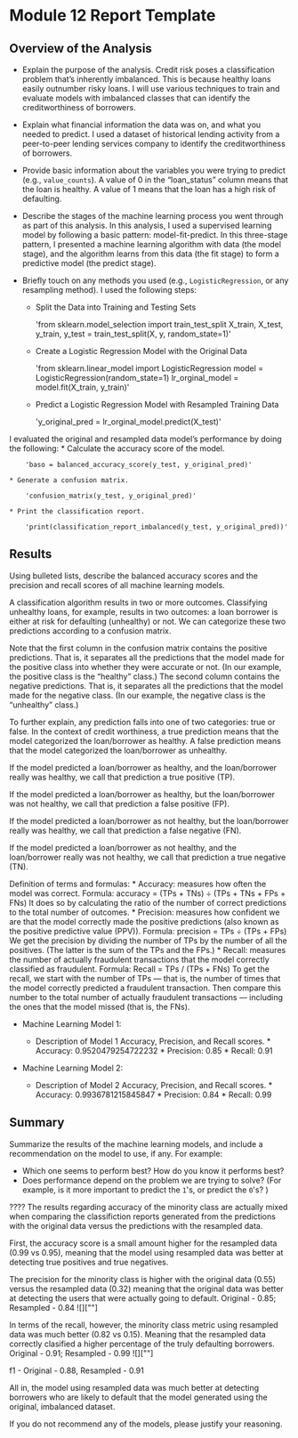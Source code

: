 # Module 12 Report Template

## Overview of the Analysis

* Explain the purpose of the analysis.
Credit risk poses a classification problem that’s inherently imbalanced. This is because healthy loans easily outnumber risky loans. I will use various techniques to train and evaluate models with imbalanced classes that can identify the creditworthiness of borrowers.

* Explain what financial information the data was on, and what you needed to predict.
I used a dataset of historical lending activity from a peer-to-peer lending services company to identify the creditworthiness of borrowers.

* Provide basic information about the variables you were trying to predict (e.g., `value_counts`).
A value of 0 in the “loan_status” column means that the loan is healthy. A value of 1 means that the loan has a high risk of defaulting.

* Describe the stages of the machine learning process you went through as part of this analysis.
In this analysis, I used a supervised learning model by following a basic pattern: model-fit-predict. In this three-stage pattern, I presented a machine learning algorithm with data (the model stage), and the algorithm learns from this data (the fit stage) to form a predictive model (the predict stage).

* Briefly touch on any methods you used (e.g., `LogisticRegression`, or any resampling method).
I used the following steps:
    * Split the Data into Training and Testing Sets
    
        'from sklearn.model_selection import train_test_split
        X_train, X_test, y_train, y_test = train_test_split(X, y, random_state=1)'
        
    * Create a Logistic Regression Model with the Original Data
    
        'from sklearn.linear_model import LogisticRegression
         model = LogisticRegression(random_state=1)
         lr_orginal_model = model.fit(X_train, y_train)'
        
    * Predict a Logistic Regression Model with Resampled Training Data
        
        'y_original_pred = lr_orginal_model.predict(X_test)'

I evaluated the original and resampled data model’s performance by doing the following:
    * Calculate the accuracy score of the model.
    
        'baso = balanced_accuracy_score(y_test, y_original_pred)'
        
    * Generate a confusion matrix.
    
        'confusion_matrix(y_test, y_original_pred)'
        
    * Print the classification report.
    
        'print(classification_report_imbalanced(y_test, y_original_pred))'
        
## Results

Using bulleted lists, describe the balanced accuracy scores and the precision and recall scores of all machine learning models.

A classification algorithm results in two or more outcomes. Classifying unhealthy loans, for example, results in two outcomes: a loan borrower is either at risk for defaulting (unhealthy) or not. We can categorize these two predictions according to a confusion matrix.

Note that the first column in the confusion matrix contains the positive predictions. That is, it separates all the predictions that the model made for the positive class into whether they were accurate or not. (In our example, the positive class is the “healthy” class.) The second column contains the negative predictions. That is, it separates all the predictions that the model made for the negative class. (In our example, the negative class is the “unhealthy” class.)

To further explain, any prediction falls into one of two categories: true or false. In the context of credit worthiness, a true prediction means that the model categorized the loan/borrower as healthy. A false prediction means that the model categorized the loan/borrower as unhealthy.

If the model predicted a loan/borrower as healthy, and the loan/borrower really was healthy, we call that prediction a true positive (TP).

If the model predicted a loan/borrower as healthy, but the loan/borrower was not healthy, we call that prediction a false positive (FP).

If the model predicted a loan/borrower as not healthy, but the loan/borrower really was healthy, we call that prediction a false negative (FN).

If the model predicted a loan/borrower as not healthy, and the loan/borrower really was not healthy, we call that prediction a true negative (TN).

Definition of terms and formulas:
    * Accuracy: measures how often the model was correct. 
          Formula: accuracy = (TPs + TNs) ÷ (TPs + TNs + FPs + FNs) 
              It does so by calculating the ratio of the number of correct predictions to the total number of outcomes.
    * Precision: measures how confident we are that the model correctly made the positive predictions (also known as the positive predictive value (PPV)). 
          Formula: precision = TPs ÷ (TPs + FPs)
              We get the precision by dividing the number of TPs by the number of all the positives. (The latter is the sum of the TPs and the FPs.)
    * Recall: measures the number of actually fraudulent transactions that the model correctly classified as fraudulent. 
          Formula: Recall = TPs / (TPs + FNs) 
              To get the recall, we start with the number of TPs — that is, the number of times that the model correctly predicted a fraudulent transaction. Then compare this number to the total number of actually fraudulent transactions — including the ones that the model missed (that is, the FNs).
              
* Machine Learning Model 1:
  * Description of Model 1 Accuracy, Precision, and Recall scores.
        * Accuracy: 0.9520479254722232
        * Precision: 0.85
        * Recall: 0.91

* Machine Learning Model 2:
  * Description of Model 2 Accuracy, Precision, and Recall scores.
        * Accuracy: 0.9936781215845847
        * Precision: 0.84
        * Recall: 0.99

## Summary

Summarize the results of the machine learning models, and include a recommendation on the model to use, if any. For example:
* Which one seems to perform best? How do you know it performs best?
* Does performance depend on the problem we are trying to solve? (For example, is it more important to predict the `1`'s, or predict the `0`'s? )

???? The results regarding accuracy of the minority class are actually mixed when comparing the classifiction reports generated from the predictions with the original data versus the predictions with the resampled data.

First, the accuracy score is a small amount higher for the resampled data (0.99 vs 0.95), meaning that the model using resampled data was better at detecting true positives and true negatives.   

The precision for the minority class is higher with the original data (0.55) versus the resampled data (0.32) meaning that the original data was better at detecting the users that were actually going to default. Original - 0.85; Resampled - 0.84
![][""]

In terms of the recall, however, the minority class metric using resampled data was much better (0.82 vs 0.15). Meaning that the resampled data correctly clasified a higher percentage of the truly defaulting borrowers.  Original - 0.91; Resampled - 0.99
![][""]

f1 - Original - 0.88, Resampled - 0.91

All in, the model using resampled data was much better at detecting borrowers who are likely to default that the model generated using the original, imbalanced dataset.

If you do not recommend any of the models, please justify your reasoning.

